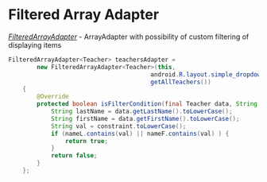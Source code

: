 Filtered Array Adapter
======================

[*FilteredArrayAdapter*](/src/io/github/omskscream/android/widget/FilteredArrayAdapter.java "FilteredArrayAdapter.java") - ArrayAdapter with possibility of custom filtering of displaying items

```java
FilteredArrayAdapter<Teacher> teachersAdapter = 
        new FilteredArrayAdapter<Teacher>(this, 
                                        android.R.layout.simple_dropdown_item_1line,
                                        getAllTeachers()) 
    {
        @Override
        protected boolean isFilterCondition(final Teacher data, String constraint) {
            String lastName = data.getLastName().toLowerCase();
            String firstName = data.getFirstName().toLowerCase();
            String val = constraint.toLowerCase();
            if (nameL.contains(val) || nameF.contains(val) ) {
                return true;
            }
            return false;
        }
    };
```